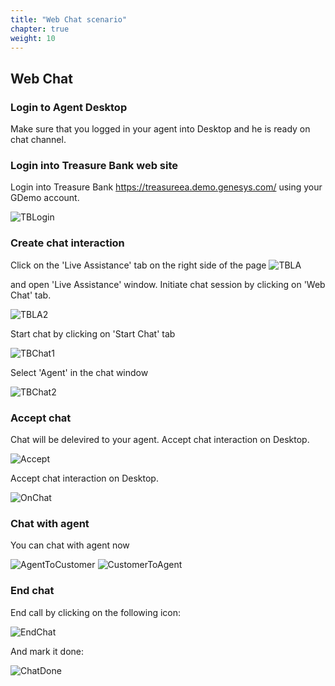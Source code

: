 ```yaml
---
title: "Web Chat scenario"
chapter: true
weight: 10
---
```


## Web Chat 

### Login to Agent Desktop

Make sure that you logged in your agent into Desktop and he is ready on chat channel.

### Login into Treasure Bank web site

Login into Treasure Bank https://treasureea.demo.genesys.com/ using your GDemo account.

![TBLogin](/images/TBLogin.PNG)


### Create chat interaction

Click on the 'Live Assistance' tab on the right side of the page 
![TBLA](/images/TBLiveA.PNG)
 
 
and open 'Live Assistance' window.
Initiate chat session by clicking on 'Web Chat' tab.
 
 
![TBLA2](/images/TBLiveAssist.PNG)

Start chat by clicking on 'Start Chat' tab

![TBChat1](/images/TBStartChat.PNG)

Select 'Agent' in the chat window

![TBChat2](/images/TBagent.PNG)


### Accept chat

Chat will be delevired to your agent. Accept chat interaction on Desktop.

![Accept](/images/TBChat2.PNG)

 Accept chat interaction on Desktop.
 
![OnChat](/images/TBADChat.PNG)

### Chat with agent

You can chat with agent now

![AgentToCustomer](/images/TBchat3.PNG)
![CustomerToAgent](/images/TBchat4.PNG)


### End chat

End call by clicking on the following icon:

![EndChat](/images/TBEndChat.PNG)

And mark it done:

![ChatDone](/images/TBChatDone.PNG)


